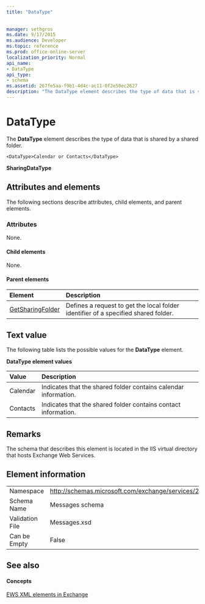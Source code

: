 ```yaml
---
title: "DataType"
 
 
manager: sethgros
ms.date: 9/17/2015
ms.audience: Developer
ms.topic: reference
ms.prod: office-online-server
localization_priority: Normal
api_name:
- DataType
api_type:
- schema
ms.assetid: 267fe5aa-f9b1-4d4c-ac11-0f2e50ec2627
description: "The DataType element describes the type of data that is shared by a shared folder."
---
```


# DataType

The **DataType** element describes the type of data that is shared by a shared folder. 
  
```
<DataType>Calendar or Contacts</DataType>
```

 **SharingDataType**
## Attributes and elements

The following sections describe attributes, child elements, and parent elements.
  
### Attributes

None.
  
#### Child elements

None.
  
#### Parent elements

|**Element**|**Description**|
|:-----|:-----|
|[GetSharingFolder](getsharingfolder.md) <br/> |Defines a request to get the local folder identifier of a specified shared folder.  <br/> |
   
## Text value

The following table lists the possible values for the **DataType** element. 
  
**DataType element values**

|**Value**|**Description**|
|:-----|:-----|
|Calendar  <br/> |Indicates that the shared folder contains calendar information.  <br/> |
|Contacts  <br/> |Indicates that the shared folder contains contact information.  <br/> |
   
## Remarks

The schema that describes this element is located in the IIS virtual directory that hosts Exchange Web Services.
  
## Element information

|||
|:-----|:-----|
|Namespace  <br/> |http://schemas.microsoft.com/exchange/services/2006/messages  <br/> |
|Schema Name  <br/> |Messages schema  <br/> |
|Validation File  <br/> |Messages.xsd  <br/> |
|Can be Empty  <br/> |False  <br/> |
   
## See also

#### Concepts

[EWS XML elements in Exchange](ews-xml-elements-in-exchange.md)

